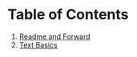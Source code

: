 # Table of Contents

1. [Readme and Forward](../master/README.md)
2. [Text Basics](../master/Text%20Basics.md)
